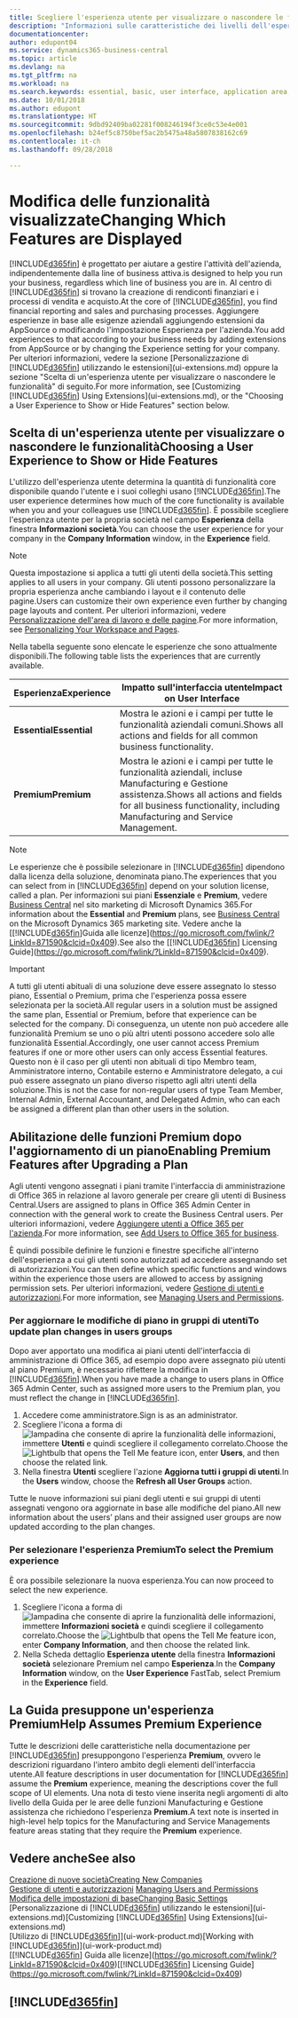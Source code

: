 ```yaml
---
title: Scegliere l'esperienza utente per visualizzare o nascondere le funzioni avanzate | Documenti Microsoft
description: "Informazioni sulle caratteristiche dei livelli dell'esperienza utente Essential e Premium che hanno effetto su interfaccia utente, aree di applicazione e società."
documentationcenter: 
author: edupont04
ms.service: dynamics365-business-central
ms.topic: article
ms.devlang: na
ms.tgt_pltfrm: na
ms.workload: na
ms.search.keywords: essential, basic, user interface, application area, experience
ms.date: 10/01/2018
ms.author: edupont
ms.translationtype: HT
ms.sourcegitcommit: 9dbd92409ba02281f008246194f3ce0c53e4e001
ms.openlocfilehash: b24ef5c8750bef5ac2b5475a48a5807838162c69
ms.contentlocale: it-ch
ms.lasthandoff: 09/28/2018

---
```

# <a name="changing-which-features-are-displayed"></a><span data-ttu-id="8e587-103">Modifica delle funzionalità visualizzate</span><span class="sxs-lookup"><span data-stu-id="8e587-103">Changing Which Features are Displayed</span></span>
[!INCLUDE[d365fin](includes/d365fin_md.md)] <span data-ttu-id="8e587-104">è progettato per aiutare a gestire l'attività dell'azienda, indipendentemente dalla line of business attiva.</span><span class="sxs-lookup"><span data-stu-id="8e587-104">is designed to help you run your business, regardless which line of business you are in.</span></span> <span data-ttu-id="8e587-105">Al centro di [!INCLUDE[d365fin](includes/d365fin_md.md)] si trovano la creazione di rendiconti finanziari e i processi di vendita e acquisto.</span><span class="sxs-lookup"><span data-stu-id="8e587-105">At the core of [!INCLUDE[d365fin](includes/d365fin_md.md)], you find financial reporting and sales and purchasing processes.</span></span> <span data-ttu-id="8e587-106">Aggiungere esperienze in base alle esigenze aziendali aggiungendo estensioni da AppSource o modificando l'impostazione Esperienza per l'azienda.</span><span class="sxs-lookup"><span data-stu-id="8e587-106">You add experiences to that according to your business needs by adding extensions from AppSource or by changing the Experience setting for your company.</span></span> <span data-ttu-id="8e587-107">Per ulteriori informazioni, vedere la sezione [Personalizzazione di [!INCLUDE[d365fin](includes/d365fin_md.md)] utilizzando le estensioni](ui-extensions.md) oppure la sezione "Scelta di un'esperienza utente per visualizzare o nascondere le funzionalità" di seguito.</span><span class="sxs-lookup"><span data-stu-id="8e587-107">For more information, see [Customizing [!INCLUDE[d365fin](includes/d365fin_md.md)] Using Extensions](ui-extensions.md), or the "Choosing a User Experience to Show or Hide Features" section below.</span></span>

## <a name="choosing-a-user-experience-to-show-or-hide-features"></a><span data-ttu-id="8e587-108">Scelta di un'esperienza utente per visualizzare o nascondere le funzionalità</span><span class="sxs-lookup"><span data-stu-id="8e587-108">Choosing a User Experience to Show or Hide Features</span></span>
<span data-ttu-id="8e587-109">L'utilizzo dell'esperienza utente determina la quantità di funzionalità core disponibile quando l'utente e i suoi colleghi usano [!INCLUDE[d365fin](includes/d365fin_md.md)].</span><span class="sxs-lookup"><span data-stu-id="8e587-109">The user experience determines how much of the core functionality is available when you and your colleagues use [!INCLUDE[d365fin](includes/d365fin_md.md)].</span></span> <span data-ttu-id="8e587-110">È possibile scegliere l'esperienza utente per la propria società nel campo **Esperienza** della finestra **Informazioni società**.</span><span class="sxs-lookup"><span data-stu-id="8e587-110">You can choose the user experience for your company in the **Company Information** window, in the **Experience** field.</span></span>

> [!NOTE]  
> <span data-ttu-id="8e587-111">Questa impostazione si applica a tutti gli utenti della società.</span><span class="sxs-lookup"><span data-stu-id="8e587-111">This setting applies to all users in your company.</span></span> <span data-ttu-id="8e587-112">Gli utenti possono personalizzare la propria esperienza anche cambiando i layout e il contenuto delle pagine.</span><span class="sxs-lookup"><span data-stu-id="8e587-112">Users can customize their own experience even further by changing page layouts and content.</span></span> <span data-ttu-id="8e587-113">Per ulteriori informazioni, vedere [Personalizzazione dell'area di lavoro e delle pagine](ui-personalization-user.md).</span><span class="sxs-lookup"><span data-stu-id="8e587-113">For more information, see [Personalizing Your Workspace and Pages](ui-personalization-user.md).</span></span>  

<span data-ttu-id="8e587-114">Nella tabella seguente sono elencate le esperienze che sono attualmente disponibili.</span><span class="sxs-lookup"><span data-stu-id="8e587-114">The following table lists the experiences that are currently available.</span></span>

| <span data-ttu-id="8e587-115">Esperienza</span><span class="sxs-lookup"><span data-stu-id="8e587-115">Experience</span></span> | <span data-ttu-id="8e587-116">Impatto sull'interfaccia utente</span><span class="sxs-lookup"><span data-stu-id="8e587-116">Impact on User Interface</span></span> |
| --- | --- |
| <span data-ttu-id="8e587-117">**Essential**</span><span class="sxs-lookup"><span data-stu-id="8e587-117">**Essential**</span></span> |<span data-ttu-id="8e587-118">Mostra le azioni e i campi per tutte le funzionalità aziendali comuni.</span><span class="sxs-lookup"><span data-stu-id="8e587-118">Shows all actions and fields for all common business functionality.</span></span>|
| <span data-ttu-id="8e587-119">**Premium**</span><span class="sxs-lookup"><span data-stu-id="8e587-119">**Premium**</span></span> |<span data-ttu-id="8e587-120">Mostra le azioni e i campi per tutte le funzionalità aziendali, incluse Manufacturing e Gestione assistenza.</span><span class="sxs-lookup"><span data-stu-id="8e587-120">Shows all actions and fields for all business functionality, including Manufacturing and Service Management.</span></span>|

> [!NOTE]  
> <span data-ttu-id="8e587-121">Le esperienze che è possibile selezionare in [!INCLUDE[d365fin](includes/d365fin_md.md)] dipendono dalla licenza della soluzione, denominata piano.</span><span class="sxs-lookup"><span data-stu-id="8e587-121">The experiences that you can select from in [!INCLUDE[d365fin](includes/d365fin_md.md)] depend on your solution license, called a plan.</span></span> <span data-ttu-id="8e587-122">Per informazioni sui piani **Essenziale** e **Premium**, vedere [Business Central](https://go.microsoft.com/fwlink/?linkid=870242) nel sito marketing di Microsoft Dynamics 365.</span><span class="sxs-lookup"><span data-stu-id="8e587-122">For information about the **Essential** and **Premium** plans, see [Business Central](https://go.microsoft.com/fwlink/?linkid=870242) on the Microsoft Dynamics 365 marketing site.</span></span> <span data-ttu-id="8e587-123">Vedere anche la [[!INCLUDE[d365fin](includes/d365fin_md.md)]Guida alle licenze](https://go.microsoft.com/fwlink/?LinkId=871590&clcid=0x409).</span><span class="sxs-lookup"><span data-stu-id="8e587-123">See also the [[!INCLUDE[d365fin](includes/d365fin_md.md)] Licensing Guide](https://go.microsoft.com/fwlink/?LinkId=871590&clcid=0x409).</span></span>

> [!IMPORTANT]  
> <span data-ttu-id="8e587-124">A tutti gli utenti abituali di una soluzione deve essere assegnato lo stesso piano, Essential o Premium, prima che l'esperienza possa essere selezionata per la società.</span><span class="sxs-lookup"><span data-stu-id="8e587-124">All regular users in a solution must be assigned the same plan, Essential or Premium, before that experience can be selected for the company.</span></span> <span data-ttu-id="8e587-125">Di conseguenza, un utente non può accedere alle funzionalità Premium se uno o più altri utenti possono accedere solo alle funzionalità Essential.</span><span class="sxs-lookup"><span data-stu-id="8e587-125">Accordingly, one user cannot access Premium features if one or more other users can only access Essential features.</span></span> <span data-ttu-id="8e587-126">Questo non è il caso per gli utenti non abituali di tipo Membro team, Amministratore interno, Contabile esterno e Amministratore delegato, a cui può essere assegnato un piano diverso rispetto agli altri utenti della soluzione.</span><span class="sxs-lookup"><span data-stu-id="8e587-126">This is not the case for non-regular users of type Team Member, Internal Admin, External Accountant, and Delegated Admin, who can each be assigned a different plan than other users in the solution.</span></span>

## <a name="enabling-premium-features-after-upgrading-a-plan"></a><span data-ttu-id="8e587-127">Abilitazione delle funzioni Premium dopo l'aggiornamento di un piano</span><span class="sxs-lookup"><span data-stu-id="8e587-127">Enabling Premium Features after Upgrading a Plan</span></span>
<span data-ttu-id="8e587-128">Agli utenti vengono assegnati i piani tramite l'interfaccia di amministrazione di Office 365 in relazione al lavoro generale per creare gli utenti di Business Central.</span><span class="sxs-lookup"><span data-stu-id="8e587-128">Users are assigned to plans in Office 365 Admin Center in connection with the general work to create the Business Central users.</span></span> <span data-ttu-id="8e587-129">Per ulteriori informazioni, vedere [Aggiungere utenti a Office 365 per l'azienda](https://support.office.com/en-us/article/Add-users-to-Office-365-for-business-435ccec3-09dd-4587-9ebd-2f3cad6bc2bc).</span><span class="sxs-lookup"><span data-stu-id="8e587-129">For more information, see [Add Users to Office 365 for business](https://support.office.com/en-us/article/Add-users-to-Office-365-for-business-435ccec3-09dd-4587-9ebd-2f3cad6bc2bc).</span></span>

<span data-ttu-id="8e587-130">È quindi possibile definire le funzioni e finestre specifiche all'interno dell'esperienza a cui gli utenti sono autorizzati ad accedere assegnando set di autorizzazioni.</span><span class="sxs-lookup"><span data-stu-id="8e587-130">You can then define which specific functions and windows within the experience those users are allowed to access by assigning permission sets.</span></span> <span data-ttu-id="8e587-131">Per ulteriori informazioni, vedere [Gestione di utenti e autorizzazioni](ui-how-users-permissions.md).</span><span class="sxs-lookup"><span data-stu-id="8e587-131">For more information, see [Managing Users and Permissions](ui-how-users-permissions.md).</span></span>

### <a name="to-update-plan-changes-in-users-groups"></a><span data-ttu-id="8e587-132">Per aggiornare le modifiche di piano in gruppi di utenti</span><span class="sxs-lookup"><span data-stu-id="8e587-132">To update plan changes in users groups</span></span>
<span data-ttu-id="8e587-133">Dopo aver apportato una modifica ai piani utenti dell'interfaccia di amministrazione di Office 365, ad esempio dopo avere assegnato più utenti al piano Premium, è necessario riflettere la modifica in [!INCLUDE[d365fin](includes/d365fin_md.md)].</span><span class="sxs-lookup"><span data-stu-id="8e587-133">When you have made a change to users plans in Office 365 Admin Center, such as assigned more users to the Premium plan, you must reflect the change in [!INCLUDE[d365fin](includes/d365fin_md.md)].</span></span>

1. <span data-ttu-id="8e587-134">Accedere come amministratore.</span><span class="sxs-lookup"><span data-stu-id="8e587-134">Sign is as an administrator.</span></span>
2. <span data-ttu-id="8e587-135">Scegliere l'icona a forma di ![lampadina che consente di aprire la funzionalità delle informazioni](media/ui-search/search_small.png "Informazioni sull'operazione che si desidera eseguire"), immettere **Utenti** e quindi scegliere il collegamento correlato.</span><span class="sxs-lookup"><span data-stu-id="8e587-135">Choose the ![Lightbulb that opens the Tell Me feature](media/ui-search/search_small.png "Tell me what you want to do") icon, enter **Users**, and then choose the related link.</span></span>
3. <span data-ttu-id="8e587-136">Nella finestra **Utenti** scegliere l'azione **Aggiorna tutti i gruppi di utenti**.</span><span class="sxs-lookup"><span data-stu-id="8e587-136">In the **Users** window, choose the **Refresh all User Groups** action.</span></span>

<span data-ttu-id="8e587-137">Tutte le nuove informazioni sui piani degli utenti e sui gruppi di utenti assegnati vengono ora aggiornate in base alle modifiche del piano.</span><span class="sxs-lookup"><span data-stu-id="8e587-137">All new information about the users’ plans and their assigned user groups are now updated according to the plan changes.</span></span>

### <a name="to-select-the-premium-experience"></a><span data-ttu-id="8e587-138">Per selezionare l'esperienza Premium</span><span class="sxs-lookup"><span data-stu-id="8e587-138">To select the Premium experience</span></span>
<span data-ttu-id="8e587-139">È ora possibile selezionare la nuova esperienza.</span><span class="sxs-lookup"><span data-stu-id="8e587-139">You can now proceed to select the new experience.</span></span>
1. <span data-ttu-id="8e587-140">Scegliere l'icona a forma di ![lampadina che consente di aprire la funzionalità delle informazioni](media/ui-search/search_small.png "Informazioni sull'operazione che si desidera eseguire"), immettere **Informazioni società** e quindi scegliere il collegamento correlato.</span><span class="sxs-lookup"><span data-stu-id="8e587-140">Choose the ![Lightbulb that opens the Tell Me feature](media/ui-search/search_small.png "Tell me what you want to do") icon, enter **Company Information**, and then choose the related link.</span></span>
2. <span data-ttu-id="8e587-141">Nella Scheda dettaglio **Esperienza utente** della finestra **Informazioni società** selezionare Premium nel campo **Esperienza**.</span><span class="sxs-lookup"><span data-stu-id="8e587-141">In the **Company Information** window, on the **User Experience** FastTab, select Premium  in the **Experience** field.</span></span>

## <a name="help-assumes-premium-experience"></a><span data-ttu-id="8e587-142">La Guida presuppone un'esperienza Premium</span><span class="sxs-lookup"><span data-stu-id="8e587-142">Help Assumes Premium Experience</span></span>
<span data-ttu-id="8e587-143">Tutte le descrizioni delle caratteristiche nella documentazione per [!INCLUDE[d365fin](includes/d365fin_md.md)] presuppongono l'esperienza **Premium**, ovvero le descrizioni riguardano l'intero ambito degli elementi dell'interfaccia utente.</span><span class="sxs-lookup"><span data-stu-id="8e587-143">All feature descriptions in user documentation for [!INCLUDE[d365fin](includes/d365fin_md.md)] assume the **Premium** experience, meaning the descriptions cover the full scope of UI elements.</span></span> <span data-ttu-id="8e587-144">Una nota di testo viene inserita negli argomenti di alto livello della Guida per le aree delle funzioni Manufacturing e Gestione assistenza che richiedono l'esperienza **Premium**.</span><span class="sxs-lookup"><span data-stu-id="8e587-144">A text note is inserted in high-level help topics for the Manufacturing and Service Managements feature areas stating that they require the **Premium** experience.</span></span>

## <a name="see-also"></a><span data-ttu-id="8e587-145">Vedere anche</span><span class="sxs-lookup"><span data-stu-id="8e587-145">See also</span></span>
[<span data-ttu-id="8e587-146">Creazione di nuove società</span><span class="sxs-lookup"><span data-stu-id="8e587-146">Creating New Companies</span></span>](about-new-company.md)  
<span data-ttu-id="8e587-147">[Gestione di utenti e autorizzazioni](ui-how-users-permissions.md)  </span><span class="sxs-lookup"><span data-stu-id="8e587-147">[Managing Users and Permissions](ui-how-users-permissions.md)  </span></span>  
[<span data-ttu-id="8e587-148">Modifica delle impostazioni di base</span><span class="sxs-lookup"><span data-stu-id="8e587-148">Changing Basic Settings</span></span>](ui-change-basic-settings.md)  
<span data-ttu-id="8e587-149">[Personalizzazione di [!INCLUDE[d365fin](includes/d365fin_md.md)] utilizzando le estensioni](ui-extensions.md)</span><span class="sxs-lookup"><span data-stu-id="8e587-149">[Customizing [!INCLUDE[d365fin](includes/d365fin_md.md)] Using Extensions](ui-extensions.md)</span></span>  
<span data-ttu-id="8e587-150">[Utilizzo di [!INCLUDE[d365fin](includes/d365fin_md.md)]](ui-work-product.md)</span><span class="sxs-lookup"><span data-stu-id="8e587-150">[Working with [!INCLUDE[d365fin](includes/d365fin_md.md)]](ui-work-product.md)</span></span>  
<span data-ttu-id="8e587-151">[[!INCLUDE[d365fin](includes/d365fin_md.md)] Guida alle licenze](https://go.microsoft.com/fwlink/?LinkId=871590&clcid=0x409)</span><span class="sxs-lookup"><span data-stu-id="8e587-151">[[!INCLUDE[d365fin](includes/d365fin_md.md)] Licensing Guide](https://go.microsoft.com/fwlink/?LinkId=871590&clcid=0x409)</span></span>

## [!INCLUDE[d365fin](includes/free_trial_md.md)]  

